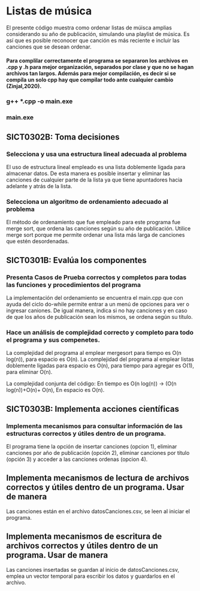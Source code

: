 # Listas de música 
El presente código muestra como ordenar listas de múisca amplias considerando su año de publicación, simulando una playlist de música. Es así que es posible reconocer que canción es más reciente e incluir las canciones que se desean ordenar. 

#### Para complilar correctamente el programa se separaron los archivos en .cpp y .h para mejor organización, separados por clase y que no se hagan archivos tan largos. Además para mejor compilación, es decir si se compila un solo cpp hay que compilar todo ante cualquier cambio (Zinjal,2020).

### g++ *.cpp -o main.exe
### main.exe

## SICT0302B: Toma decisiones 
### Selecciona y usa una estructura lineal adecuada al problema
El uso de estructura lineal empleado es una lista doblemente ligada para almacenar datos. De esta manera es posible insertar y eliminar las canciones de cualquier parte de la lista ya que tiene apuntadores hacia adelante y atrás de la lista. 

### Selecciona un algoritmo de ordenamiento adecuado al problema
El método de ordenamiento que fue empleado para este programa fue merge sort, que ordena las canciones según su año de publicación. Utilice merge sort porque me permite ordenar una lista más larga de canciones que estén desordenadas. 

## SICT0301B: Evalúa los componentes

### Presenta Casos de Prueba correctos y completos para todas las funciones y procedimientos del programa
La implementación del ordenamiento se encuentra el main.cpp que con ayuda del ciclo do-while permite entrar a un menú de opciones para ver o ingresar caniones. De igual manera, indica si no hay canciones y en caso de que los años de publicación sean los mismos, se ordena según su título. 

### Hace un análisis de complejidad correcto y completo para todo el programa y sus compenetes. 
La complejidad del programa al emplear mergesort para tiempo es O(n log(n)), para espacio es O(n).
La complejidad del programa al emplear listas doblemente ligadas para espacio es O(n), para tiempo para agregar es O(1), para eliminar O(n). 

La complejidad conjunta del código:
En tiempo es O(n log(n)) -> (O(n log(n))+O(n)+ O(n), 
En espacio es O(n). 
 
## SICT0303B: Implementa acciones científicas
### Implementa mecanismos para consultar información de las estructuras correctos y útiles dentro de un programa.
El programa tiene la opción de insertar canciones (opcion 1), eliminar canciones por año de publicación  (opción 2), eliminar canciones por título (opción 3) y acceder a las canciones ordenas (opcion 4).

## Implementa mecanismos de lectura de archivos correctos y útiles dentro de un programa. Usar de manera
Las canciones están en el archivo datosCanciones.csv, se leen al iniciar el programa.

## Implementa mecanismos de escritura de archivos correctos y útiles dentro de un programa. Usar de manera
Las canciones insertadas se guardan al inicio de datosCanciones.csv, emplea un vector temporal para escribir los datos y guardarlos en el archivo. 

